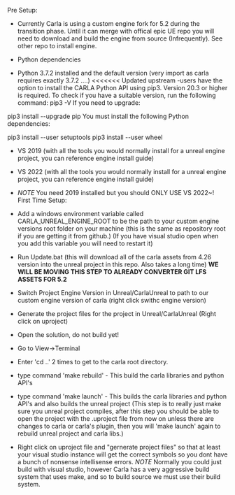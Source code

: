 Pre Setup:
- Currently Carla is using a custom engine fork for 5.2 during the transition phase. Until it can merge with offical epic UE repo you will need to download and build the engine from source (Infrequently). See other repo to install engine.


- Python dependencies
- Python 3.7.2 installed and the default version (very import as carla requires exactly 3.7.2 ....)
<<<<<<< Updated upstream
-users have the option to install the CARLA Python API using pip3. Version 20.3 or higher is required. To check if you have a suitable version, run the following command:
pip3 -V
If you need to upgrade:

pip3 install --upgrade pip
You must install the following Python dependencies:

pip3 install --user setuptools
pip3 install --user wheel
- VS 2019 (with all the tools you would normally install for a unreal engine project, you can reference engine install guide)
- VS 2022 (with all the tools you would normally install for a unreal engine project, you can reference engine install guide)

- *NOTE* You need 2019 installed but you should ONLY USE VS 2022~!
First Time Setup:
- Add a windows environment variable called CARLA_UNREAL_ENGINE_ROOT to be the path to your custom engine versions root folder on your machine (this is the same as repository root if you are getting it from github.) (If you have visual studio open when you add this variable you will need to restart it)

- Run Update.bat (this will download all of the carla assets from 4.26  version into the unreal project in this repo. Also takes a long time)
  **WE WILL BE MOVING THIS STEP TO ALREADY CONVERTER GIT LFS ASSETS FOR 5.2**

- Switch Project Engine Version in Unreal/CarlaUnreal to path to our custom engine version of carla (right click swithc engine version)

- Generate the project files for the project in Unreal/CarlaUnreal (Right click on uproject)

- Open the solution, do not build yet!

- Go to View->Terminal

- Enter 'cd ..' 2 times to get to the carla root directory.

- type command 'make rebuild' - This build the carla libraries and python API's

- type command 'make launch' - This builds the carla libraries and python API's and also builds the unreal project (This step is to really just make sure you unreal project compiles, after this step you should be able to open the project with the .uproject file from now on unless there are changes to carla or carla's plugin, then you will 'make launch' again to rebuild unreal project and carla libs.)

- Right click on uproject file and "gernerate project files" so that at least your visual studio instance will get the correct symbols so you dont have a bunch of nonsense intellisense errors.
*NOTE* Normally you could just build with visual studio, however Carla has a very aggressive build system that uses make, and so to build source we must use their build system.



